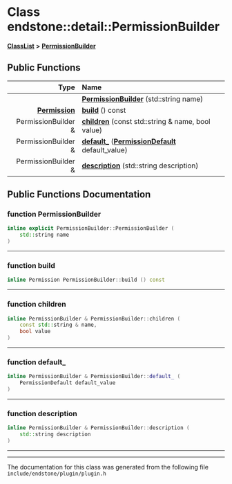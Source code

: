 

# Class endstone::detail::PermissionBuilder



[**ClassList**](annotated.md) **>** [**PermissionBuilder**](classendstone_1_1detail_1_1PermissionBuilder.md)










































## Public Functions

| Type | Name |
| ---: | :--- |
|   | [**PermissionBuilder**](#function-permissionbuilder) (std::string name) <br> |
|  [**Permission**](classendstone_1_1Permission.md) | [**build**](#function-build) () const<br> |
|  PermissionBuilder & | [**children**](#function-children) (const std::string & name, bool value) <br> |
|  PermissionBuilder & | [**default\_**](#function-default_) ([**PermissionDefault**](namespaceendstone.md#enum-permissiondefault) default\_value) <br> |
|  PermissionBuilder & | [**description**](#function-description) (std::string description) <br> |




























## Public Functions Documentation




### function PermissionBuilder 

```C++
inline explicit PermissionBuilder::PermissionBuilder (
    std::string name
) 
```




<hr>



### function build 

```C++
inline Permission PermissionBuilder::build () const
```




<hr>



### function children 

```C++
inline PermissionBuilder & PermissionBuilder::children (
    const std::string & name,
    bool value
) 
```




<hr>



### function default\_ 

```C++
inline PermissionBuilder & PermissionBuilder::default_ (
    PermissionDefault default_value
) 
```




<hr>



### function description 

```C++
inline PermissionBuilder & PermissionBuilder::description (
    std::string description
) 
```




<hr>

------------------------------
The documentation for this class was generated from the following file `include/endstone/plugin/plugin.h`

